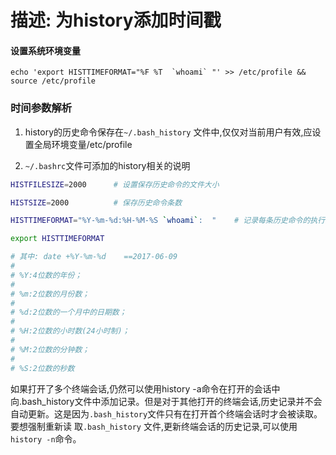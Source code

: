 # 描述: 为history添加时间戳

#### 设置系统环境变量
```
echo 'export HISTTIMEFORMAT="%F %T  `whoami` "' >> /etc/profile && source /etc/profile
```

### 时间参数解析
1. history的历史命令保存在`~/.bash_history` 文件中,仅仅对当前用户有效,应设置全局环境变量/etc/profile

2. `~/.bashrc`文件可添加的history相关的说明        
```bash
HISTFILESIZE=2000      # 设置保存历史命令的文件大小        

HISTSIZE=2000          # 保存历史命令条数        

HISTTIMEFORMAT="%Y-%m-%d:%H-%M-%S `whoami`:  "    # 记录每条历史命令的执行时间和执行者        

export HISTTIMEFORMAT    

# 其中: date +%Y-%m-%d    ==2017-06-09
# 
# %Y:4位数的年份；        
# 
# %m:2位数的月份数；        
# 
# %d:2位数的一个月中的日期数；        
# 
# %H:2位数的小时数(24小时制)；        
# 
# %M:2位数的分钟数；        
# 
# %S:2位数的秒数 
```

如果打开了多个终端会话,仍然可以使用history -a命令在打开的会话中 向.bash_history文件中添加记录。但是对于其他打开的终端会话,历史记录并不会自动更新。这是因为`.bash_history`文件只有在打开首个终端会话时才会被读取。要想强制重新读 取`.bash_history` 文件,更新终端会话的历史记录,可以使用`history -n`命令。